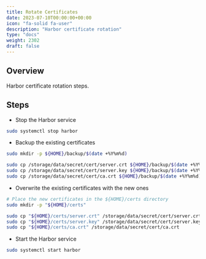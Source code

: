 ```yaml
---
title: Rotate Certificates
date: 2023-07-10T00:00:00+00:00
icon: "fa-solid fa-user"
description: "Harbor certificate rotation"
type: "docs"
weight: 2302
draft: false
---
```


## Overview

Harbor certificate rotation steps.

## Steps

- Stop the Harbor service

```bash
sudo systemctl stop harbor
```

- Backup the existing certificates

```bash
sudo mkdir -p ${HOME}/backup/$(date +%Y%m%d)

sudo cp /storage/data/secret/cert/server.crt ${HOME}/backup/$(date +%Y%m%d)/server.crt
sudo cp /storage/data/secret/cert/server.key ${HOME}/backup/$(date +%Y%m%d)/server.key
sudo cp /storage/data/secret/cert/ca.crt ${HOME}/backup/$(date +%Y%m%d)/ca.crt
```

- Overwrite the existing certificates with the new ones

```bash
# Place the new certificates in the ${HOME}/certs directory
sudo mkdir -p "${HOME}/certs"

sudo cp "${HOME}/certs/server.crt" /storage/data/secret/cert/server.crt
sudo cp "${HOME}/certs/server.key" /storage/data/secret/cert/server.key
sudo cp "${HOME}/certs/ca.crt" /storage/data/secret/cert/ca.crt
```

- Start the Harbor service

```bash
sudo systemctl start harbor
```
